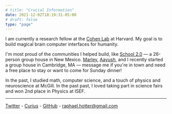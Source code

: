 ```yaml
---
# title: "Crucial Information"
date: 2021-12-02T18:19:31-05:00
# draft: false
type: "page"
---
```


I am currently a research fellow at the [Cohen Lab](https://cohenweb.rc.fas.harvard.edu/) at Harvard. My goal is to build magical brain computer interfaces for humanity.

I'm most proud of the communities I helped build, like [School 2.0](https://school2point0.com) — a 26-person group house in New Mexico. [Marley](https://marleyx.com), [Aayush](https://aayushg.com/), and I recently started a group house in Cambridge, MA — message me if you're in town and need a free place to stay or want to come for Sunday dinner!

In the past, I studied math, computer science, and a touch of physics and neuroscience at McGill. In the past past, I loved taking part in science fairs and won 2nd place in Physics at ISEF.

---

[Twitter](https://twitter.com/raffi_hotter) - [Curius](https://curius.app/raffi-hotter) -  [GitHub](https://github.com/rhotter) - [raphael.hotter@gmail.com](mailto:raphael.hotter@gmail.com)
